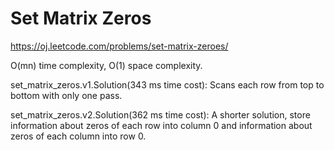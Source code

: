 Set Matrix Zeros
==========================

https://oj.leetcode.com/problems/set-matrix-zeroes/

O(mn) time complexity, O(1) space complexity.

set_matrix_zeros.v1.Solution(343 ms time cost):	Scans each row from top to bottom with only one pass.

set_matrix_zeros.v2.Solution(362 ms time cost):	A shorter solution, store information about zeros of each row into column 0 and
information about zeros of each column into row 0.
